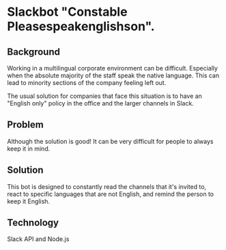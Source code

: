 # Slackbot "Constable Pleasespeakenglishson".

## Background
Working in a multilingual corporate environment can be difficult. Especially when the absolute majority of the staff speak the native language. This can lead to minority sections of the company feeling left out. 

The usual solution for companies that face this situation is to have an "English only" policy in the office and the larger channels in Slack. 

## Problem
Although the solution is good! It can be very difficult for people to always keep it in mind. 

## Solution
This bot is designed to constantly read the channels that it's invited to, react to specific languages that are not English, and remind the person to keep it English. 

## Technology
Slack API and Node.js
